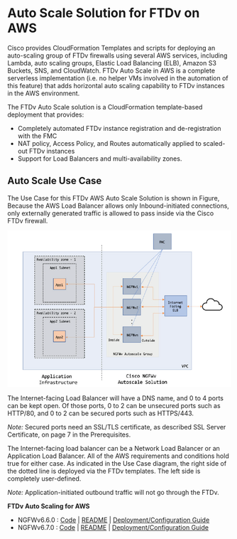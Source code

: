 # Auto Scale Solution for FTDv on AWS

Cisco provides CloudFormation Templates and scripts for deploying an auto-scaling group of FTDv firewalls
using several AWS services, including Lambda, auto scaling groups, Elastic Load Balancing (ELB), Amazon
S3 Buckets, SNS, and CloudWatch.
FTDv Auto Scale in AWS is a complete serverless implementation (i.e. no helper VMs involved in the
automation of this feature) that adds horizontal auto scaling capability to FTDv instances in the AWS
environment.

The FTDv Auto Scale solution is a CloudFormation template-based deployment that provides:<br>
* Completely automated FTDv instance registration and de-registration with the FMC
* NAT policy, Access Policy, and Routes automatically applied to scaled-out FTDv instances
* Support for Load Balancers and multi-availability zones.

## Auto Scale Use Case

The Use Case for this FTDv AWS Auto Scale Solution is shown in Figure,  Because the AWS Load Balancer allows only Inbound-initiated connections, only
externally generated traffic is allowed to pass inside via the Cisco FTDv firewall. 

![Autoscale Use Case Diagram](dia.PNG)

The Internet-facing Load Balancer will have a DNS name, and 0 to 4 ports can be kept open. Of those ports, 0 to 2 can be unsecured ports such as HTTP/80, and 0 to 2 can be secured ports such as HTTPS/443.

*Note:* Secured ports need an SSL/TLS certificate, as described SSL Server Certificate, on page 7 in the Prerequisites.

The Internet-facing load balancer can be a Network Load Balancer or an Application Load Balancer. All of
the AWS requirements and conditions hold true for either case. As indicated in the Use Case diagram, the right side of the dotted line is deployed via the FTDv templates. The left side is completely user-defined.

*Note:* Application-initiated outbound traffic will not go through the FTDv.

**FTDv Auto Scaling for AWS**
* NGFWv6.6.0 : [Code](autoscale/aws/NGFWv6.6.0/)     |     [README](autoscale/aws/NGFWv6.6.0/README.md)     |     [Deployment/Configuration Guide](autoscale/aws/NGFWv6.6.0/deploy-ftdv-auto-scale-for-aws.pdf)
* NGFWv6.7.0 : [Code](autoscale/aws/NGFWv6.7.0/)     |     [README](autoscale/aws/NGFWv6.7.0/README.md)     |     [Deployment/Configuration Guide](autoscale/aws/NGFWv6.7.0/deploy-ftdv-auto-scale-for-aws.pdf)
